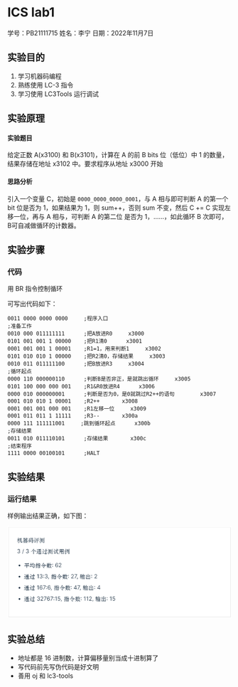 # ICS lab1

学号：PB21111715								 姓名：李宁						  日期：2022年11月7日

## 实验目的

1. 学习机器码编程
2. 熟练使用 LC-3 指令
3. 学习使用 LC3Tools 运行调试

## 实验原理

#### 实验题目

给定正数 A(x3100) 和 B(x3101)，计算在 A 的前 B bits 位（低位）中 1 的数量，结果存储在地址 x3102 中。要求程序从地址 x3000 开始

#### 思路分析

引入一个变量 C，初始是 `0000_0000_0000_0001`，与 A 相与即可判断 A 的第一个 bit 位是否为 1，如果结果为 1，则 sum++，否则 sum 不变，然后 C += C  实现左移一位，再与 A 相与，可判断 A 的第二位 是否为 1，......，如此循环 B 次即可，B可自减做循环的计数器。

## 实验步骤

### 代码

用 BR 指令控制循环

可写出代码如下：

```
0011 0000 0000 0000     ;程序入口
;准备工作
0010 000 011111111      ;把A放进R0		x3000
0101 001 001 1 00000    ;把R1清0		x3001
0001 001 001 1 00001    ;R1=1，用来判断1		x3002
0101 010 010 1 00000    ;把R2清0，存储结果		x3003
0010 011 011111100      ;把B放进R3		x3004
;循环起点
0000 110 000000110      ;判断B是否非正，是就跳出循环		x3005
0101 100 000 000 001    ;R1&R0放进R4		x3006
0000 010 000000001      ;判断是否为0，是0就跳过R2++的语句		x3007
0001 010 010 1 00001    ;R2++		x3008
0001 001 001 000 001    ;R1左移一位		x3009
0001 011 011 1 11111    ;R3--		x300a
0000 111 111111001     ;跳到循环起点		x300b
;存储结果
0011 010 011110101      ;存储结果		x300c
;结束程序
1111 0000 00100101		;HALT
```

## 实验结果

### 运行结果

样例输出结果正确，如下图：

<img src="lab1.assets/image-20221107225842049.png" alt="image-20221107225842049" style="zoom: 80%;" />

## 实验总结

- 地址都是 16 进制数，计算偏移量别当成十进制算了
- 写代码前先写伪代码是好文明
- 善用 oj 和 lc3-tools
